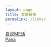 ```yaml
---
layout: page
title: 友情链接
permalink: /links/
---
```


<a href="http://isay.me" target="_blank" >自说ME话</a>  
<a href="http://thepana.com" target="_blank" >Pana</a>